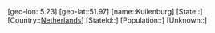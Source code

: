 ﻿---
location: [51.97,5.23]
type: City
tags:
- geo/City


SpocWebEntityId: 31681
isDeleted: false
confidential: public

---
[geo-lon::5.23]
[geo-lat::51.97]
[name::Kuilenburg]
[State::]
[Country::[Netherlands](geo/Continent/Europe/Netherlands.md)]
[StateId::]
[Population::]
[Unknown::]

